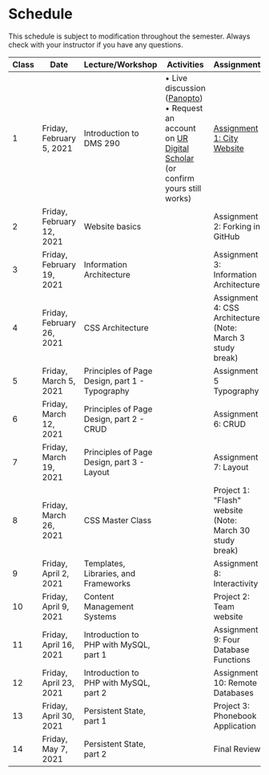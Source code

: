 # **Schedule**
This schedule is subject to modification throughout the semester. Always check with your instructor if you have any questions.

| Class | Date                      | Lecture/Workshop                                | Activities                                                   | Assignment                                                   |
| ----- | ------------------------- | ----------------------------------------------- | ------------------------------------------------------------ | ------------------------------------------------------------ |
| 1     | Friday, February 5, 2021  | Introduction to DMS 290                         | &bull; Live discussion ([Panopto](https://rochester.hosted.panopto.com/Panopto/Pages/Viewer.aspx?id=b3586bd4-8919-427d-be0d-acc6012a86b3))<br>&bull; Request an account on [UR Digital Scholar](https://digitalscholar.rochester.edu/) (or confirm yours still works) | [Assignment 1: City Website](assign01-city-website/instructions.md) |
| 2     | Friday, February 12, 2021 | Website  basics                                 |                                                              | Assignment 2:  Forking in GitHub                             |
| 3     | Friday, February 19, 2021 | Information  Architecture                       |                                                              | Assignment 3:  Information Architecture                      |
| 4     | Friday, February 26, 2021 | CSS  Architecture                               |                                                              | Assignment 4:  CSS Architecture<br>(Note: March 3 study break) |
| 5     | Friday, March 5, 2021     | Principles  of Page Design, part 1 - Typography |                                                              | Assignment 5  Typography                                     |
| 6     | Friday, March 12, 2021    | Principles  of Page Design, part 2 - CRUD       |                                                              | Assignment 6:  CRUD                                          |
| 7     | Friday, March 19, 2021    | Principles  of Page Design, part 3 - Layout     |                                                              | Assignment 7:  Layout                                        |
| 8     | Friday, March 26, 2021    | CSS  Master Class                               |                                                              | Project 1: "Flash" website<br>(Note:  March 30 study break)  |
| 9     | Friday, April 2, 2021     | Templates,  Libraries, and Frameworks           |                                                              | Assignment 8:  Interactivity                                 |
| 10    | Friday, April 9, 2021     | Content  Management Systems                     |                                                              | Project  2: Team website                                     |
| 11    | Friday, April 16, 2021    | Introduction  to PHP with MySQL, part 1         |                                                              | Assignment 9:  Four Database Functions                       |
| 12    | Friday, April 23, 2021    | Introduction  to PHP with MySQL, part 2         |                                                              | Assignment 10:  Remote Databases                             |
| 13    | Friday, April 30, 2021    | Persistent  State, part 1                       |                                                              | Project  3: Phonebook Application                            |
| 14    | Friday, May 7, 2021       | Persistent  State, part 2                       |                                                              | Final Review                                                 |

